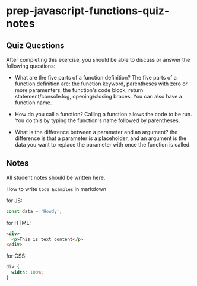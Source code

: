 # prep-javascript-functions-quiz-notes

## Quiz Questions

After completing this exercise, you should be able to discuss or answer the following questions:

- What are the five parts of a function definition?
  The five parts of a function definition are: the function keyword, parentheses with zero or more paramenters, the function's code block, return statement/console.log, opening/closing braces. You can also have a function name.

- How do you call a function?
  Calling a function allows the code to be run. You do this by typing the function's name followed by parentheses.

- What is the difference between a parameter and an argument?
  the difference is that a parameter is a placeholder, and an argument is the data you want to replace the parameter with once the function is called.

## Notes

All student notes should be written here.

How to write `Code Examples` in markdown

for JS:

```javascript
const data = 'Howdy';
```

for HTML:

```html
<div>
  <p>This is text content</p>
</div>
```

for CSS:

```css
div {
  width: 100%;
}
```
